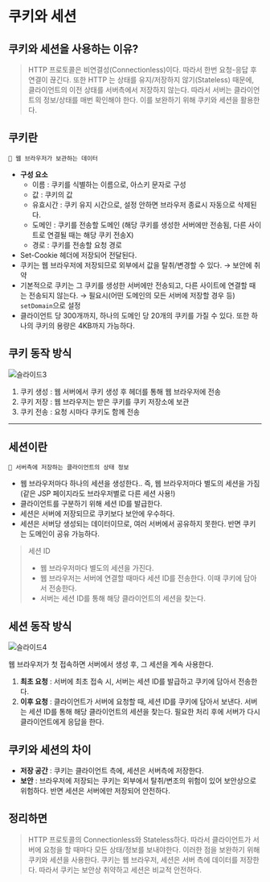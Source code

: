 # 쿠키와 세션

## 쿠키와 세션을 사용하는 이유?

> HTTP 프로토콜은 비연결성(Connectionless)이다. 따라서 한번 요청-응답 후 연결이 끊긴다. 또한 HTTP 는 상태를 유지/저장하지 않기(Stateless) 때문에, 클라이언트의 이전 상태를 서버측에서 저장하지 않는다. 따라서 서버는 클라이언트의 정보/상태를 매번 확인해야 한다. 이를 보완하기 위해 쿠키와 세션을 활용한다.
> 

## 쿠키란

<aside>
  
    🍪 웹 브라우저가 보관하는 데이터

</aside>

- **구성 요소**
    - 이름 : 쿠키를 식별하는 이름으로, 아스키 문자로 구성
    - 값 : 쿠키의 값
    - 유효시간 : 쿠키 유지 시간으로, 설정 안하면 브라우저 종료시 자동으로 삭제된다.
    - 도메인 : 쿠키를 전송할 도메인 (해당 쿠키를 생성한 서버에만 전송됨, 다른 사이트로 연결될 때는 해당 쿠키 전송X)
    - 경로 : 쿠키를 전송할 요청 경로
- Set-Cookie 헤더에 저장되어 전달된다.
- 쿠키는 웹 브라우저에 저장되므로 외부에서 값을 탈취/변경할 수 있다. → 보안에 취약
- 기본적으로 쿠키는 그 쿠키를 생성한 서버에만 전송되고, 다른 사이트에 연결할 때는 전송되지 않는다. → 필요시(어떤 도메인의 모든 서버에 저장할 경우 등) `setDomain`으로 설정
- 클라이언트 당 300개까지, 하나의 도메인 당 20개의 쿠키를 가질 수 있다. 또한 하나의 쿠키의 용량은 4KB까지 가능하다.

## 쿠키 동작 방식

![슬라이드3](https://user-images.githubusercontent.com/77563814/189523158-aee5e18f-71ea-487f-8c9a-d76b69dac8a2.PNG)


1. 쿠키 생성 : 웹 서버에서 쿠키 생성 후 헤더를 통해 웹 브라우저에 전송
2. 쿠키 저장 : 웹 브라우저는 받은 쿠키를 쿠키 저장소에 보관
3. 쿠키 전송 : 요청 시마다 쿠키도 함께 전송

---

## 세션이란

<aside>
  
    📨 서버측에 저장하는 클라이언트의 상태 정보

</aside>

- 웹 브라우저마다 하나의 세션을 생성한다.. 즉, 웹 브라우저마다 별도의 세션을 가짐 (같은 JSP 페이지라도 브라우저별로 다른 세션 사용!)
- 클라이언트를 구분하기 위해 세션 ID를 발급한다.
- 세션은 서버에 저장되므로 쿠키보다 보안에 우수하다.
- 세션은 서버당 생성되는 데이터이므로, 여러 서버에서 공유하지 못한다. 반면 쿠키는 도메인이 공유 가능하다.

> 세션 ID
> 
> - 웹 브라우저마다 별도의 세션을 가진다.
> - 웹 브라우저는 서버에 연결할 때마다 세션 ID를 전송한다. 이때 쿠키에 담아서 전송한다.
> - 서버는 세션 ID를 통해 해당 클라이언트의 세션을 찾는다.

## 세션 동작 방식


![슬라이드4](https://user-images.githubusercontent.com/77563814/189523147-ea93ca69-1d12-42bf-a3b8-f2ee03e64839.PNG)


웹 브라우저가 첫 접속하면 서버에서 생성 후, 그 세션을 계속 사용한다.

1. **최초 요청** : 서버에 최초 접속 시, 서버는 세션 ID를 발급하고 쿠키에 담아서 전송한다.
2. **이후 요청** : 클라이언트가 서버에 요청할 때, 세션 ID를 쿠키에 담아서 보낸다. 서버는 세션 ID를 통해 해당 클라이언트의 세션을 찾는다. 필요한 처리 후에 서버가 다시 클라이언트에게 응답을 한다.

## 쿠키와 세션의 차이

- **저장 공간** : 쿠키는 클라이언트 측에, 세션은 서버측에 저장한다.
- **보안** : 브라우저에 저장되는 쿠키는 외부에서 탈취/변조의 위험이 있어 보안상으로 위험하다. 반면 세션은 서버에만 저장되어 안전하다.

## 정리하면

> HTTP 프로토콜의 Connectionless와 Stateless하다. 따라서 클라이언트가 서버에 요청을 할 때마다 모든 상태/정보를 보내야한다. 이러한 점을 보완하기 위해 쿠키와 세션을 사용한다. 쿠키는 웹 브라우저, 세션은 서버 측에 데이터를 저장한다. 따라서 쿠키는 보안상 취약하고 세션은 비교적 안전하다.
>
